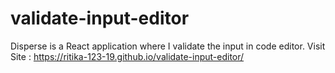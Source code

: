 # validate-input-editor
Disperse is a React application where I validate the input in code editor.
Visit Site : https://ritika-123-19.github.io/validate-input-editor/
